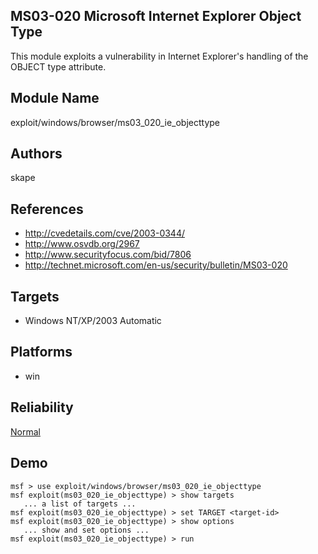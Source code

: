 ## MS03-020 Microsoft Internet Explorer Object Type

This module exploits a vulnerability in Internet Explorer's 
handling of the OBJECT type attribute.


## Module Name
exploit/windows/browser/ms03_020_ie_objecttype

## Authors
skape


## References
* http://cvedetails.com/cve/2003-0344/
* http://www.osvdb.org/2967
* http://www.securityfocus.com/bid/7806
* http://technet.microsoft.com/en-us/security/bulletin/MS03-020



## Targets
* Windows NT/XP/2003 Automatic


## Platforms
* win

## Reliability
[Normal](https://github.com/rapid7/metasploit-framework/wiki/Exploit-Ranking)

## Demo

```
msf > use exploit/windows/browser/ms03_020_ie_objecttype
msf exploit(ms03_020_ie_objecttype) > show targets
   ... a list of targets ...
msf exploit(ms03_020_ie_objecttype) > set TARGET <target-id>
msf exploit(ms03_020_ie_objecttype) > show options
   ... show and set options ...
msf exploit(ms03_020_ie_objecttype) > run
```
    
    